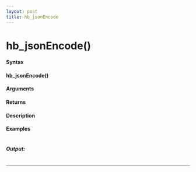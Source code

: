 ```yaml
---
layout: post
title: hb_jsonEncode
---
```


# hb_jsonEncode()


#### Syntax

#### hb_jsonEncode()

#### Arguments

#### Returns

#### Description

#### Examples

```

```

##### Output:

```

```

---